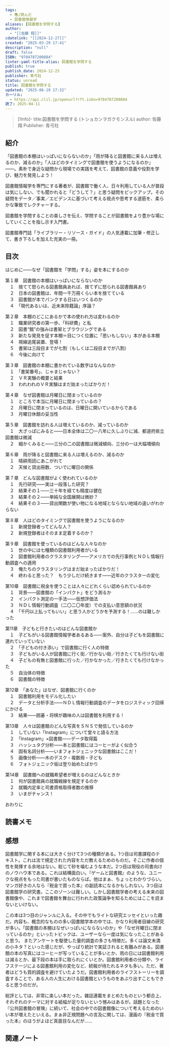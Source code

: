 ```yaml
---
tags:
  - 📚/読んだ
  - 図書館情報学
aliases: [図書館を学問する]
author:
  - "[[佐藤 翔]]"
cdatelink: "[[2024-12-27]]"
created: "2025-03-29 17:41"
description: "null"
draft: false
ISBN: "9784787200884"
linter-yaml-title-alias: 図書館を学問する
publish: true
publish_date: 2024-12-25
publisher: 青弓社
status: unread
title: 図書館を学問する
updated: "2025-06-19 17:32"
カーリル:
  - https://api.clil.jp/openurl?rft.isbn=9784787200884
読了: 2025-04-11
---
```


>[!Info]-
>title:図書館を学問する (トショカンヲガクモンスル)
>author: 佐藤翔
>Publisher: 青弓社


## 紹介

「図書館の本棚はいっぱいにならないのか」「雨が降ると図書館に来る人は増えるのか、減るのか」「人はどのタイミングで図書館を使うようになるのか」――。素朴で身近な疑問から現場での実践を考えて、図書館の意義や役割を学び、魅力を発見しよう！  
  
図書館情報学を専門にする著者が、図書館で働く人、日々利用している人が普段は気にしない、でも聞かれると「どうして？」と思う疑問をピックアップ。その疑問をデータ／事実／エビデンスに基づいて考える視点や思考する道筋を、柔らかな筆致でレクチャーする。  
  
図書館を学問することの楽しさを伝え、学問することが図書館をより豊かな場にしていくことを指し示す入門書。  
  
図書館専門誌「ライブラリー・リソース・ガイド」の人気連載に加筆・修正して、書き下ろしを加えた充実の一冊。
## 目次

はじめに――なぜ「図書館を「学問」する」姿を本にするのか  
  
第１章　図書館の本棚はいっぱいにならないのか  
　１　捨てて怒られる図書館員あれば、捨てずに怒られる図書館員あり  
　２　日本の図書館は、年間一千万冊くらい本を捨てている  
　３　図書館が本でパンクする日はいつくるのか  
　４　「現代あるいは、近未来除籍論」序論？  
  
第２章　本棚のどこにあるかで本の使われ方は変わるのか  
　１　職業研究者の第一歩、「科研費」と私  
　２　図書“館”の強みは書架とブラウジングである  
　３　新たな発見を促す本棚＝目につく位置に「思いもしない」本がある本棚  
　４　視線追尾装置、登場！  
　５　書架は三段目までが七割（もしくは二段目までが八割）  
　６　今後に向けて  
  
第３章　図書館の本棚に書かれている数字はなんなのか  
　１　「書架番号」、じゃまじゃない？  
　２　ＶＲ実験の概要と結果  
　３　われわれのＶＲ実験はまだ始まったばかりだ！  
  
第４章　なぜ図書館は月曜日に閉まっているのか  
　１　ところで本当に月曜日に閉まっているの？  
　２　月曜日に閉まっているのは、日曜日に開いているからである  
　３　月曜日休館の妥当性  
  
第５章　図書館を訪れる人は増えているのか、減っているのか  
　１　大ざっぱにみると――日本全体は二〇一八年に久しぶりに減、都道府県立図書館は微減  
　２　細かくみると――三分の二の図書館は微減傾向、三分の一は大幅増傾向  
  
第６章　雨が降ると図書館に来る人は増えるのか、減るのか  
　１　晴耕雨読にあこがれて  
　２　天候と貸出冊数、ついでに曜日の関係  
  
第７章　どんな図書館がよく使われているのか  
　１　先行研究――実は一段落した研究？  
　２　結果その１――三十年を経ても精度は健在  
　３　結果その２――単純な全国展開は微妙？  
　４　結果その３――貸出関数が使い物になる地域とならない地域の違いがわからない  
  
第８章　人はどのタイミングで図書館を使うようになるのか  
　１　新規登録者ってどんな人？  
　２　新規登録者はそのまま定着するのか？  
  
第９章　図書館を使っているのはどんな人々なのか  
　１　世の中には七種類の図書館利用者がいる  
　２　図書館利用者のクラスタリング――アメリカでの先行事例とＮＤＬ情報行動調査への適用  
　３　俺たちのクラスタリングはまだ始まったばかりだ！  
　４　終わると思った？　もう少しだけ続きます――近年のクラスターの変化  
  
第10章　図書館に税金を使うことは人々にどれくらい認められているのか  
　１　背景――図書館の「インパクト」をどう測るか  
　２　インパクト測定の一手法――仮想評価法  
　３　ＮＤＬ情報行動調査（二〇二〇年度）での支払い意思額の状況  
　４　「千円以上払ってもいい」と思う人かどうかを予測する！……のは難しかった  
  
第11章　子どもと行きたいのはどんな図書館か  
　１　子どもがいる図書館情報学者あるある――案外、自分は子どもを図書館に連れていっていない  
　２　「子どもの付き添い」で図書館に行く人の特徴  
　３　子どもがいる人が図書館に行く街／行かない街／行きたくても行けない街  
　４　子どもの有無と図書館に行った／行かなかった／行きたくても行けなかった  
　５　自治体の特徴  
　６　図書館の特徴  
  
第12章　「あなた」はなぜ、図書館に行くのか  
　１　図書館利用をモデル化したい  
　２　データと分析手法――ＮＤＬ情報行動調査のデータをロジスティック回帰にかける  
　３　結果――囲碁・将棋が趣味の人は図書館を利用する！  
  
第13章　人々は図書館のどんな写真をＳＮＳで発信しているのか  
　１　していない「Instagram」について堂々と語る方法  
　２　「Instagram」×図書館――データ取得篇  
　３　ハッシュタグ分析――本と図書館にはコーヒーがよく似合う  
　４　固有名詞分析――いまフォトジェニックな図書館はここだ！  
　５　画像分析――木のデスク・複数冊・子ども  
　６　フォトジェニック坂は登り始めたばかり  
  
第14章　図書館への就職希望者が増えるのはどんなときか  
　１　何が図書館員の就職戦線を規定するのか  
　２　就職内定率と司書資格取得者数の推移  
　３　いまがチャンス！  
  
おわりに

## 読書メモ

## 感想
図書館学に関する本には大きく分けて3つの種類がある。1つ目は司書課程のテキスト。これは法で規定された内容をただ教えるためのものだ。そこに作者の個性を発揮する余地はない。総じて砂を噛むような本だ。2つ目は現役の司書向けのノウハウ本である。これは結構面白い。『ゲームと図書館』のような、ユニークな視点をもった司書が書いたものならば。他はまぁ、ちょっとわかりづらい。マンガ好きの人なら『税金で買った本』の副読本になるかもしれない。3つ目は図書館学の研究書。ここのゾーンは難しい。しかし図書館学者の考える未来の図書館像や、これまで図書館を舞台に行われた政策論争を知るためにはここを読まないといけない。

この本は3つ目のジャンルに入る。その中でもライトな研究エッセイといった趣だ。内容も、概念的なものの多い図書館学本の中では、かなり利用者目線の研究が多い。「図書館の本棚はなぜいっぱいにならないのか」や「なぜ月曜日に閉まっているのか」といったトピックは、ユーザーなら一度は気になったことがあると思う。
またアンケートを駆使した量的調査の多さも特徴だ。多くは論文未満の小ネタ？といった感じだが、やっぱり統計で実証されると有難みがある。図書館の本の写真にはコーヒーが写っていることが多いとか、雨の日には図書館利用は減るとか、最下段の本は手に取られにくいとか。図書館利用者の分類や、ライフステージによる図書館利用の変化など、続報が待たれるネタも多い。ただ、著者はどうも質的調査を避けていたようだ。図書館利用者のライフストーリーを調査することで、ある人の人生における図書館というものをあぶり出すこともできると思うのだが。

総評としては、非常に楽しい本だった。雑誌連載をまとめたものという都合上、それぞれのテーマに対する紙幅が足りないという憾みはあるが。話題となった『公共図書館の冒険』に続いて、社会の中での図書館像について考えるためのいい本が増えたといえる。まぁ非正規問題への言及に関しては、漫画の『税金で買った本』のほうがよほど真面目なんだが……
## 関連ノート